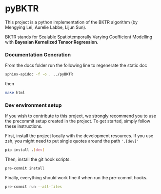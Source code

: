 # pyBKTR
This project is a python implementation of the BKTR algorithm (by Mengying Lei, Aurelie Labbe, Lijun Sun).

BKTR stands for Scalable Spatiotemporally Varying Coefficient Modelling with **Bayesian Kernelized Tensor Regression**.

### Documentation Generation
From the docs folder run the following line to regenerate the static doc
```bash
sphinx-apidoc -f -o . ../pyBKTR
```
then
```bash
make html
```

### Dev environment setup
If you wish to contribute to this project, we strongly recommend you to use the precommit setup created in the project. To get started, simply follow these instructions.

First, install the project locally with the development resources. If you use zsh, you might need to put single quotes around the path `'.[dev]'`
```bash
pip install .[dev]
```

Then, install the git hook scripts.
```bash
pre-commit install
```

Finally, everything should work fine if when run the pre-commit hooks.
```bash
pre-commit run --all-files
```
